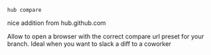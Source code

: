 `hub compare`

nice addition from hub.github.com

Allow to open a browser with the correct compare url preset for your branch.
Ideal when you want to slack a diff to a coworker

